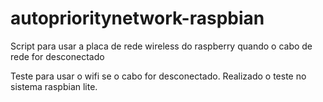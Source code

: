 # autoprioritynetwork-raspbian
Script para usar a placa de rede wireless do raspberry quando o cabo de rede for desconectado

Teste para usar o wifi se o cabo for desconectado. Realizado o teste no sistema raspbian lite.
